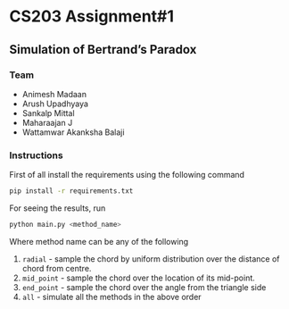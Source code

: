 # CS203 Assignment#1

## Simulation of Bertrand’s Paradox

### Team
- Animesh Madaan
- Arush Upadhyaya
- Sankalp Mittal
- Maharaajan J
- Wattamwar Akanksha Balaji

### Instructions
First of all install the requirements using the following command
```bash
pip install -r requirements.txt
```

For seeing the results, run 
```bash
python main.py <method_name>
``` 
Where method name can be any of the following 
1. `radial` - sample the chord by uniform distribution over the distance of chord from centre.
2. `mid_point` - sample the chord over the location of its mid-point. 
3. `end_point` - sample the chord over the angle from the triangle side
4. `all` - simulate all the methods in the above order

